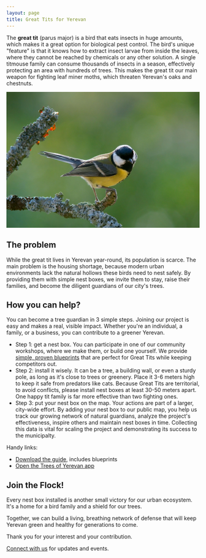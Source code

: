 ```yaml
---
layout: page
title: Great Tits for Yerevan
---
```

The **great tit** (parus major) is a bird that eats insects in huge amounts, which makes it a great option for biological pest control.
The bird's unique "feature" is that it knows how to extract insect larvae from inside the leaves, where they cannot be reached by chemicals or any other solution.
A single titmouse family can consume thousands of insects in a season, effectively protecting an area with hundreds of trees.
This makes the great tit our main weapon for fighting leaf miner moths, which threaten Yerevan's oaks and chestnuts.

![Great Tit][2]

## The problem

While the great tit lives in Yerevan year-round, its population is scarce.
The main problem is the housing shortage, because modern urban environments lack the natural hollows these birds need to nest safely.
By providing them with simple nest boxes, we invite them to stay, raise their families, and become the diligent guardians of our city's trees.

## How you can help?

You can become a tree guardian in 3 simple steps.
Joining our project is easy and makes a real, visible impact.
Whether you're an individual, a family, or a business, you can contribute to a greener Yerevan.

- Step 1: get a nest box. You can participate in one of our community workshops, where we make them, or build one yourself. We provide [simple, proven blueprints][1] that are perfect for Great Tits while keeping competitors out.
- Step 2: install it wisely. It can be a tree, a building wall, or even a sturdy pole, as long as it's close to trees or greenery. Place it 3-6 meters high to keep it safe from predators like cats. Because Great Tits are territorial, to avoid conflicts, please install nest boxes at least 30-50 meters apart. One happy tit family is far more effective than two fighting ones.
- Step 3: put your nest box on the map. Your actions are part of a larger, city-wide effort. By adding your nest box to our public map, you help us track our growing network of natural guardians, analyze the project's effectiveness, inspire others and maintain nest boxes in time. Collecting this data is vital for scaling the project and demonstrating its success to the municipalty.

Handy links:

- [Download the guide][1], includes blueprints
- [Open the Trees of Yerevan app](https://yerevan.treemaps.app/)

## Join the Flock!

Every nest box installed is another small victory for our urban ecosystem.
It's a home for a bird family and a shield for our trees.

Together, we can build a living, breathing network of defense that will keep Yerevan green and healthy for generations to come.

Thank you for your interest and your contribution.

[Connect with us](/connect/) for updates and events.

[1]: Great-Tits-for-Yerevan.pdf
[2]: parus-major-2.jpg
